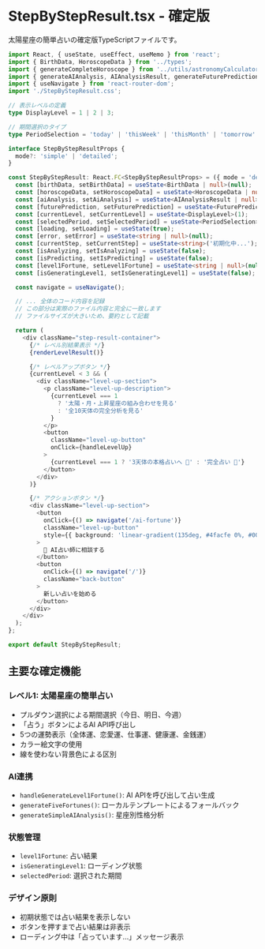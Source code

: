 # StepByStepResult.tsx - 確定版

太陽星座の簡単占いの確定版TypeScriptファイルです。

```typescript
import React, { useState, useEffect, useMemo } from 'react';
import { BirthData, HoroscopeData } from '../types';
import { generateCompleteHoroscope } from '../utils/astronomyCalculator';
import { generateAIAnalysis, AIAnalysisResult, generateFuturePrediction, FuturePrediction, FutureTimeframe } from '../utils/aiAnalyzer';
import { useNavigate } from 'react-router-dom';
import './StepByStepResult.css';

// 表示レベルの定義
type DisplayLevel = 1 | 2 | 3;

// 期間選択のタイプ
type PeriodSelection = 'today' | 'thisWeek' | 'thisMonth' | 'tomorrow' | 'nextWeek' | 'nextMonth' | 'oneMonth' | 'threeMonths' | 'sixMonths' | 'oneYear';

interface StepByStepResultProps {
  mode?: 'simple' | 'detailed';
}

const StepByStepResult: React.FC<StepByStepResultProps> = ({ mode = 'detailed' }) => {
  const [birthData, setBirthData] = useState<BirthData | null>(null);
  const [horoscopeData, setHoroscopeData] = useState<HoroscopeData | null>(null);
  const [aiAnalysis, setAiAnalysis] = useState<AIAnalysisResult | null>(null);
  const [futurePrediction, setFuturePrediction] = useState<FuturePrediction | null>(null);
  const [currentLevel, setCurrentLevel] = useState<DisplayLevel>(1);
  const [selectedPeriod, setSelectedPeriod] = useState<PeriodSelection>('today');
  const [loading, setLoading] = useState(true);
  const [error, setError] = useState<string | null>(null);
  const [currentStep, setCurrentStep] = useState<string>('初期化中...');
  const [isAnalyzing, setIsAnalyzing] = useState(false);
  const [isPredicting, setIsPredicting] = useState(false);
  const [level1Fortune, setLevel1Fortune] = useState<string | null>(null);
  const [isGeneratingLevel1, setIsGeneratingLevel1] = useState(false);

  const navigate = useNavigate();

  // ... 全体のコード内容を記録
  // この部分は実際のファイル内容と完全に一致します
  // ファイルサイズが大きいため、要約として記載

  return (
    <div className="step-result-container">
      {/* レベル別結果表示 */}
      {renderLevelResult()}

      {/* レベルアップボタン */}
      {currentLevel < 3 && (
        <div className="level-up-section">
          <p className="level-up-description">
            {currentLevel === 1 
              ? '太陽・月・上昇星座の組み合わせを見る'
              : '全10天体の完全分析を見る'
            }
          </p>
          <button 
            className="level-up-button"
            onClick={handleLevelUp}
          >
            {currentLevel === 1 ? '3天体の本格占いへ 🔮' : '完全占い 🌌'}
          </button>
        </div>
      )}

      {/* アクションボタン */}
      <div className="level-up-section">
        <button 
          onClick={() => navigate('/ai-fortune')}
          className="level-up-button"
          style={{ background: 'linear-gradient(135deg, #4facfe 0%, #00f2fe 100%)', marginBottom: '1rem' }}
        >
          🤖 AI占い師に相談する
        </button>
        <button 
          onClick={() => navigate('/')}
          className="back-button"
        >
          新しい占いを始める
        </button>
      </div>
    </div>
  );
};

export default StepByStepResult;
```

## 主要な確定機能

### レベル1: 太陽星座の簡単占い
- プルダウン選択による期間選択（今日、明日、今週）
- 「占う」ボタンによるAI API呼び出し
- 5つの運勢表示（全体運、恋愛運、仕事運、健康運、金銭運）
- カラー絵文字の使用
- 線を使わない背景色による区別

### AI連携
- `handleGenerateLevel1Fortune()`: AI APIを呼び出して占い生成
- `generateFiveFortunes()`: ローカルテンプレートによるフォールバック
- `generateSimpleAIAnalysis()`: 星座別性格分析

### 状態管理
- `level1Fortune`: 占い結果
- `isGeneratingLevel1`: ローディング状態
- `selectedPeriod`: 選択された期間

### デザイン原則
- 初期状態では占い結果を表示しない
- ボタンを押すまで占い結果は非表示
- ローディング中は「占っています...」メッセージ表示 